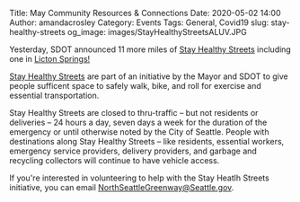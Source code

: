 Title: May Community Resources & Connections 
Date: 2020-05-02 14:00
Author: amandacrosley
Category: Events
Tags: General, Covid19
slug: stay-healthy-streets
og_image: images/StayHealthyStreetsALUV.JPG

Yesterday, SDOT announced 11 more miles of [Stay Healthy Streets](https://sdotblog.seattle.gov/2020/05/01/get-ready-11-more-miles-of-stay-healthy-streets-coming-your-way/) including one in [Licton Springs!](https://www.seattle.gov/Documents/Departments/SDOT/Greenways/NGW/StayHealthyStreets_AuroraLicton_Map.pdf)

[Stay Healthy Streets](https://sdotblog.seattle.gov/2020/04/16/announcing-stay-healthy-streets/) are part of an initiative by the Mayor and SDOT to give people sufficent space to safely walk, bike, and roll for exercise and essential transportation. 

Stay Healthy Streets are closed to thru-traffic – but not residents or deliveries – 24 hours a day, seven days a week for the duration of the emergency or until otherwise noted by the City of Seattle. People with destinations along Stay Healthy Streets – like residents, essential workers, emergency service providers, delivery providers, and garbage and recycling collectors will continue to have vehicle access.

If you're interested in volunteering to help with the Stay Heatlh Streets initiative, you can email NorthSeattleGreenway@Seattle.gov. 
